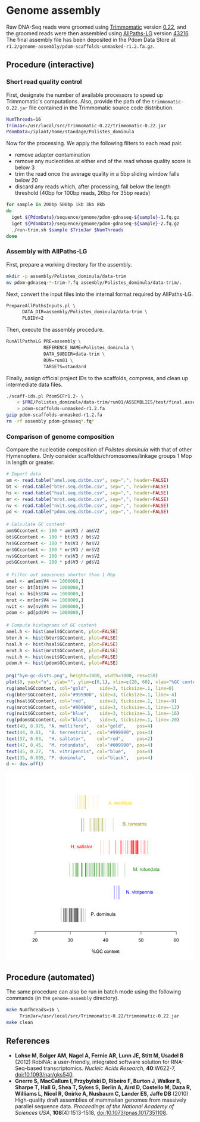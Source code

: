 # Genome assembly

Raw DNA-Seq reads were groomed using [Trimmomatic][] version [0.22][], and the groomed reads were then assembled using [AllPaths-LG][] version [43216][].
The final assembly file has been deposited in the Pdom Data Store at `r1.2/genome-assembly/pdom-scaffolds-unmasked-r1.2.fa.gz`.

## Procedure (interactive)

### Short read quality control

First, designate the number of available processors to speed up Trimmomatic's computations.
Also, provide the path of the `trimmomatic-0.22.jar` file contained in the Trimmomatic source code distribution.

```bash
NumThreads=16
TrimJar=/usr/local/src/Trimmomatic-0.22/trimmomatic-0.22.jar
PdomData=/iplant/home/standage/Polistes_dominula
```

Now for the processing.
We apply the following filters to each read pair.

  - remove adapter contamination
  - remove any nucleotides at either end of the read whose quality score is below 3
  - trim the read once the average quality in a 5bp sliding window falls below 20
  - discard any reads which, after processing, fall below the length threshold (40bp for 100bp reads, 26bp for 35bp reads)

```bash
for sample in 200bp 500bp 1kb 3kb 8kb
do
  iget ${PdomData}/sequence/genome/pdom-gdnaseq-${sample}-1.fq.gz
  iget ${PdomData}/sequence/genome/pdom-gdnaseq-${sample}-2.fq.gz
  ./run-trim.sh $sample $TrimJar $NumThreads
done
```

### Assembly with AllPaths-LG

First, prepare a working directory for the assembly.

```bash
mkdir -p assembly/Polistes_dominula/data-trim
mv pdom-gdnaseq-*-trim-?.fq assembly/Polistes_dominula/data-trim/.
```

Next, convert the input files into the internal format required by AllPaths-LG.

```bash
PrepareAllPathsInputs.pl \
      DATA_DIR=assembly/Polistes_dominula/data-trim \
      PLOIDY=2
```

Then, execute the assembly procedure.

```bash
RunAllPathsLG PRE=assembly \
              REFERENCE_NAME=Polistes_dominula \
              DATA_SUBDIR=data-trim \
              RUN=run01 \
              TARGETS=standard
```

Finally, assign official project IDs to the scaffolds, compress, and clean up intermediate data files.

```bash
./scaff-ids.pl PdomSCFr1.2- \
    < $PRE/Polistes_dominula/data-trim/run01/ASSEMBLIES/test/final.assembly.fasta \
    > pdom-scaffolds-unmasked-r1.2.fa
gzip pdom-scaffolds-unmasked-r1.2.fa
rm -rf assembly pdom-gdnaseq*.fq*
```

### Comparison of genome composition

Compare the nucleotide composition of *Polistes dominula* with that of other Hymenoptera.
Only consider scaffolds/chromosomes/linkage groups 1 Mbp in length or greater.

```R
# Import data
am <- read.table("amel.seq.dstbn.csv", sep=",", header=FALSE)
bt <- read.table("bter.seq.dstbn.csv", sep=",", header=FALSE)
hs <- read.table("hsal.seq.dstbn.csv", sep=",", header=FALSE)
mr <- read.table("mrot.seq.dstbn.csv", sep=",", header=FALSE)
nv <- read.table("nvit.seq.dstbn.csv", sep=",", header=FALSE)
pd <- read.table("pdom.seq.dstbn.csv", sep=",", header=FALSE)

# Calculate GC content
am$GCcontent <- 100 * am$V3 / am$V2
bt$GCcontent <- 100 * bt$V3 / bt$V2
hs$GCcontent <- 100 * hs$V3 / hs$V2
mr$GCcontent <- 100 * mr$V3 / mr$V2
nv$GCcontent <- 100 * nv$V3 / nv$V2
pd$GCcontent <- 100 * pd$V3 / pd$V2

# Filter out sequences shorter than 1 Mbp
amel <- am[am$V4 >= 1000000,]
bter <- bt[bt$V4 >= 1000000,]
hsal <- hs[hs$V4 >= 1000000,]
mrot <- mr[mr$V4 >= 1000000,]
nvit <- nv[nv$V4 >= 1000000,]
pdom <- pd[pd$V4 >= 1000000,]

# Compute histograms of GC content
amel.h <- hist(amel$GCcontent, plot=FALSE)
bter.h <- hist(bter$GCcontent, plot=FALSE)
hsal.h <- hist(hsal$GCcontent, plot=FALSE)
mrot.h <- hist(mrot$GCcontent, plot=FALSE)
nvit.h <- hist(nvit$GCcontent, plot=FALSE)
pdom.h <- hist(pdom$GCcontent, plot=FALSE)

png("hym-gc-dists.png", height=1000, width=1000, res=150)
plot(0, yaxt="n", ylab="", ylim=c(0,1), xlim=c(20, 60), xlab="%GC content", bty='n')
rug(amel$GCcontent, col="gold",    side=3, ticksize=.1, line=0)
rug(bter$GCcontent, col="#999900", side=3, ticksize=.1, line=-4)
rug(hsal$GCcontent, col="red",     side=3, ticksize=.1, line=-8)
rug(mrot$GCcontent, col="#009900", side=3, ticksize=.1, line=-12)
rug(nvit$GCcontent, col="blue",    side=3, ticksize=.1, line=-16)
rug(pdom$GCcontent, col="black",   side=3, ticksize=.1, line=-20)
text(40, 0.975, "A. mellifera",   col="gold",    pos=4)
text(44, 0.81,  "B. terrestris",  col="#999900", pos=4)
text(37, 0.63,  "H. saltator",    col="red",     pos=2)
text(47, 0.45,  "M. rotundata",   col="#009900", pos=4)
text(45, 0.27,  "N. vitripennis", col="blue",    pos=4)
text(35, 0.095, "P. dominula",    col="black",   pos=4)
d <- dev.off()
```

![Nucleotide composition of 6 Hymenopteran genomes.](hym-gc-dists.png)

## Procedure (automated)

The same procedure can also be run in batch mode using the following commands (in the `genome-assembly` directory).

```bash
make NumThreads=16 \
     TrimJar=/usr/local/src/Trimmomatic-0.22/trimmomatic-0.22.jar
make clean
```

## References

- **Lohse M, Bolger AM, Nagel A, Fernie AR, Lunn JE, Stitt M, Usadel B** (2012) RobiNA: a user-friendly, integrated software solution for RNA-Seq-based transcriptomics. *Nucleic Acids Research*, **40**:W622-7, [doi:10.1093/nar/gks540](http://dx.doi.org/10.1093/nar/gks540).
- **Gnerre S, MacCallum I, Przybylski D, Ribeiro F, Burton J, Walker B, Sharpe T, Hall G, Shea T, Sykes S, Berlin A, Aird D, Costello M, Daza R, Williams L, Nicol R, Gnirke A, Nusbaum C, Lander ES, Jaffe DB** (2010) High-quality draft assemblies of mammalian genomes from massively parallel sequence data. *Proceedings of the National Academy of Sciences USA*, **108**(4):1513-1518, [doi:10.1073/pnas.1017351108](http://dx.doi.org/10.1073/pnas.1017351108).

<!-- GitHub Markdown does not render FTP links correctly, thus the bit.ly link for [43216].                                     -->
<!-- Should be ftp://ftp.broadinstitute.org/pub/crd/ALLPATHS/Release-LG/latest_source_code/2012/2012-10/allpathslg-43216.tar.gz -->

[Trimmomatic]: http://www.usadellab.org/cms/index.php?page=trimmomatic
[0.22]: http://www.usadellab.org/cms/uploads/supplementary/Trimmomatic/Trimmomatic-0.22.zip
[AllPaths-LG]: http://www.broadinstitute.org/scientific-community/science/programs/genome-sequencing-and-analysis/computational-rd/computational-
[43216]: http://bit.ly/1BkRxwD
